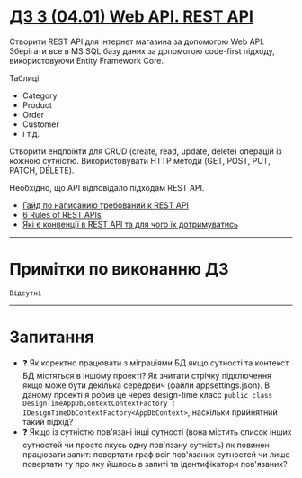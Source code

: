 ﻿# [ДЗ 3 (04.01) Web API. REST API](https://lms.ithillel.ua/groups/65a65fe34c3a2d3372eef8ea/homeworks/65f2ff97dcabf5dbd18dcb0f)

Створити REST API для інтернет магазина за допомогою Web API.
Зберігати все в MS SQL базу даних за допомогою code-first підходу, використовуючи Entity Framework Core.

Таблицi:
- Category
- Product
- Order
- Customer
- і т.д.

Створити ендпоінти для CRUD (create, read, update, delete) операцій із кожною сутністю.
Використовувати HTTP методи (GET, POST, PUT, PATCH, DELETE).

Необхідно, що API відповідало підходам REST API.
- [Гайд по написанию требований к REST API](https://wearecommunity.io/communities/bakyiv/articles/1264)
- [6 Rules of REST APIs](https://appmaster.io/blog/the-six-rules-of-rest-apis)
- [Які є конвенції в REST API та для чого їх дотримуватись](https://dou.ua/forums/topic/34550/)

---

# Примітки по виконанню ДЗ

`Відсутні`

---

# Запитання

- ❓ Як коректно працювати з міграціями БД якщо сутності та контекст БД містяться в іншому проекті? Як зчитати стрічку підключення якщо може бути декілька середович (файли appsettings.json). В даному проекті я робив це через design-time класс `public class DesignTimeAppDbContextContextFactory : IDesignTimeDbContextFactory<AppDbContext>`, наскільки прийнятний такий підхід?
- ❓ Якщо із сутністю пов'язані інші сутності (вона містить список інших сутностей чи просто якусь одну пов'язану сутність) як повинен працювати запит: повертати граф всіг пов'язаних сутностей чи лише повертати ту про яку йшлось в запиті та ідентифікатори пов'язаних?
